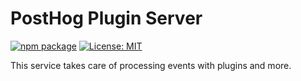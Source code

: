 # PostHog Plugin Server

[![npm package](https://img.shields.io/npm/v/posthog-plugin-server?style=flat-square)](https://www.npmjs.com/package/posthog-plugin-server)
[![License: MIT](https://img.shields.io/badge/License-MIT-red.svg?style=flat-square)](https://opensource.org/licenses/MIT)

This service takes care of processing events with plugins and more.

